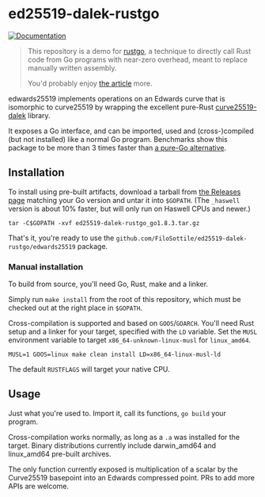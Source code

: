 # ed25519-dalek-rustgo

[![Documentation](https://godoc.org/github.com/FiloSottile/ed25519-dalek-rustgo/edwards25519?status.svg)](http://godoc.org/github.com/FiloSottile/ed25519-dalek-rustgo/edwards25519)

> This repository is a demo for [rustgo](https://blog.filippo.io/rustgo), a technique to directly call Rust code from Go programs with near-zero overhead, meant to replace manually written assembly.
>
> You'd probably enjoy [the article](https://blog.filippo.io/rustgo) more.

edwards25519 implements operations on an Edwards curve that is isomorphic to curve25519 by wrapping the excellent pure-Rust [curve25519-dalek](https://github.com/isislovecruft/curve25519-dalek) library.

It exposes a Go interface, and can be imported, used and (cross-)compiled (but not installed) like a normal Go program. Benchmarks show this package to be more than 3 times faster than [a pure-Go alternative](https://godoc.org/github.com/agl/ed25519/edwards25519#GeScalarMultBase).

## Installation

To install using pre-built artifacts, download a tarball from [the Releases page](https://github.com/FiloSottile/ed25519-dalek-rustgo/releases) matching your Go version and untar it into `$GOPATH`. (The `_haswell` version is about 10% faster, but will only run on Haswell CPUs and newer.)

```
tar -C$GOPATH -xvf ed25519-dalek-rustgo_go1.8.3.tar.gz
```

That's it, you're ready to use the `github.com/FiloSottile/ed25519-dalek-rustgo/edwards25519` package.

### Manual installation

To build from source, you'll need Go, Rust, make and a linker.

Simply run `make install` from the root of this repository, which must be checked out at the right place in `$GOPATH`.

Cross-compilation is supported and based on `GOOS`/`GOARCH`. You'll need Rust setup and a linker for your target, specified with the `LD` variable. Set the `MUSL` environment variable to target `x86_64-unknown-linux-musl` for `linux_amd64`.

```
MUSL=1 GOOS=linux make clean install LD=x86_64-linux-musl-ld
```

The default `RUSTFLAGS` will target your native CPU.

## Usage

Just what you're used to. Import it, call its functions, `go build` your program.

Cross-compilation works normally, as long as a `.a` was installed for the target. Binary distributions currently include darwin_amd64 and linux_amd64 pre-built archives.

The only function currently exposed is multiplication of a scalar by the Curve25519 basepoint into an Edwards compressed point. PRs to add more APIs are welcome.
